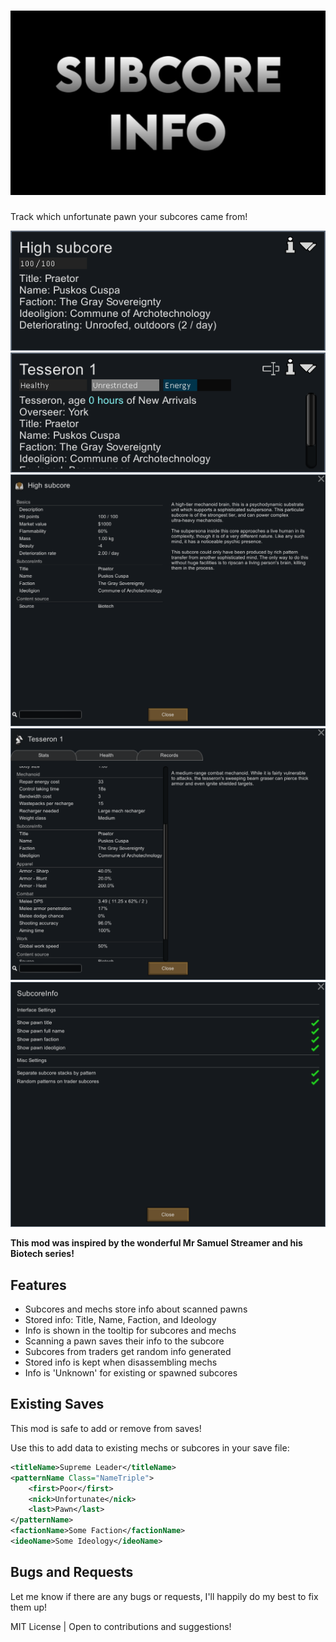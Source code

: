 # ![SubcoreInfo](./About/Preview.png)

Track which unfortunate pawn your subcores came from!

![Subcore Info](./Images/SubcoreInfo.png)
![Mech Info](./Images/MechInfo.png)
![Subcore Stats](./Images/SubcoreStats.png)
![Mech Stats](./Images/MechStats.png)
![Settings](./Images/Settings.png)

**This mod was inspired by the wonderful Mr Samuel Streamer and his Biotech series!**

## Features

- Subcores and mechs store info about scanned pawns
- Stored info: Title, Name, Faction, and Ideology
- Info is shown in the tooltip for subcores and mechs
- Scanning a pawn saves their info to the subcore
- Subcores from traders get random info generated
- Stored info is kept when disassembling mechs
- Info is 'Unknown' for existing or spawned subcores

## Existing Saves

This mod is safe to add or remove from saves!

Use this to add data to existing mechs or subcores in your save file:

```xml
<titleName>Supreme Leader</titleName>
<patternName Class="NameTriple">
	<first>Poor</first>
	<nick>Unfortunate</nick>
	<last>Pawn</last>
</patternName>
<factionName>Some Faction</factionName>
<ideoName>Some Ideology</ideoName>
```

## Bugs and Requests

Let me know if there are any bugs or requests, I'll happily do my best to fix them up!

MIT License | Open to contributions and suggestions!
